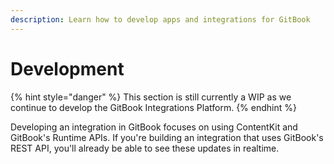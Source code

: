 ```yaml
---
description: Learn how to develop apps and integrations for GitBook
---
```


# Development

{% hint style="danger" %}
This section is still currently a WIP as we continue to develop the GitBook Integrations Platform.
{% endhint %}

Developing an integration in GitBook focuses on using ContentKit and GitBook's Runtime APIs. If you're building an integration that uses GitBook's REST API, you'll already be able to see these updates in realtime.

